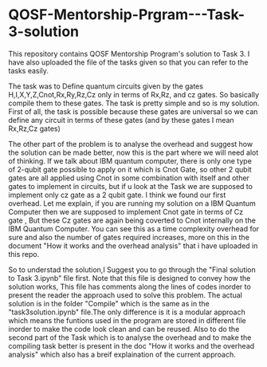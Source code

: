 # QOSF-Mentorship-Prgram---Task-3-solution
This repository contains QOSF Mentorship Program's solution to Task 3. I have also uploaded the file of the tasks given so that you can refer to the tasks easily.

The task was to Define quantum circuits given by the gates H,I,X,Y,Z,Cnot,Rx,Ry,Rz,Cz only in terms of Rx,Rz, and cz gates. So basically compile them to these gates. 
The task is pretty simple and so is my solution.
First of all, the task is possible because these gates are universal so we can define any circuit in terms of these gates (and by these gates I mean  Rx,Rz,Cz gates) 

The other part of the problem is to analyse the overhead and suggest how the solution can be made better, now this is the part where we will need alot of thinking. If we talk about IBM quantum computer, there is only one type of 2-qubit gate possible to apply on it which is Cnot Gate, so other 2 qubit gates are all applied using Cnot in some combination with itself and other gates to implement in circuits, but if u look at the Task we are supposed to implement only cz gate as a 2 qubit gate. I think we found our first overhead. Let me explain, if you are running my solution on a
IBM Quantum Computer then we are supposed to implement Cnot gate in terms of Cz gate , But these Cz gates are again being coverted to Cnot internally on the IBM Quantum Computer. You can see this as a time complexity overhead for sure and also the number of gates required increases, more on this in the document "How it works and the overhead analysis" that i have uploaded in this repo.

So to understad the solution,I Suggest you to go through the "Final solution to Task 3.ipynb" file first. Note that this file is designed to convey how the solution works, This file has comments along the lines of codes inorder to present the reader the approach used to solve this problem. The actual solution is in the folder "Compile" which is the same as in the "task3solution.ipynb" file.The only difference is it is a modular approach which means the funtions used in the program are stored in different file inorder to make the code look clean and can be reused. Also to do the second part of the Task which is to analyse the overhead and to make the compiling task better is present in the doc "How it works and the overhead analysis" which also has a breif explaination of the current approach.



 
